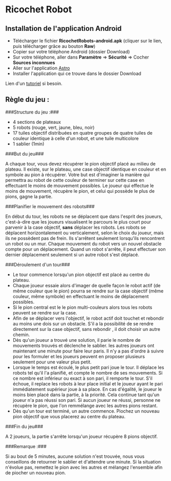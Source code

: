 Ricochet Robot
==============

Installation de l'application Android
---------------------

- Télécharger le fichier __RicochetRobots-android.apk__ (cliquer sur le lien, puis télécharger grâce au bouton __Raw__)
- Copier sur votre téléphone Android (dossier Download)
- Sur votre téléphone, aller dans __Paramètre__ => __Sécurité__ => Cocher __Sources inconnues__
- Aller sur l'application [Astro](https://play.google.com/store/apps/details?id=com.metago.astro&hl=fr) 
- Installer l'application qui ce trouve dans le dossier Download
    
Lien d'un [tutoriel](http://www.commentcamarche.net/faq/38861-android-installer-un-apk) si besoin.

Règle du jeu :
--------------

###Structure du jeu :###


- 4 sections de plateaux
- 5 robots (rouge, vert, jaune, bleu, noir)
- 17 tuiles objectif distribuées en quatre groupes de quatre tuiles de couleur identique à celle d'un robot, et une tuile multicolore
- 1 sablier (1min)
    
###But du jeu###

A chaque tour, vous devez récupérer le pion objectif placé au milieu de plateau. Il existe, sur le plateau, une case objectif identique en couleur et en symbole au pion à récupérer. Votre but est d'imaginer la manière qui permettra au robot de cette couleur de terminer sur cette case en effectuant le moins de mouvement possibles. Le joueur qui effectue le moins de mouvement, récupère le pion, et celui qui possède le plus de pions, gagne la partie.

###Planifier le mouvement des robots###

En début du tour, les robots ne se déplacent que dans l'esprit des joueurs, c'est-à-dire que les joueurs visualisent le parcours le plus court pour parvenir à la case objectif, __sans__ déplacer les robots.
Les robots se déplacent horizontalement ou verticalement, selon le choix du joueur, mais ils ne possèdent pas de frein. Ils s'arrêtent seulement lorsqu'ils rencontrent un robot ou un mur.
Chaque mouvement du robot vers un nouvel obstacle compte pour un déplacement. Quand un robot s'arrête, il peut effectuer son dernier déplacement seulement si un autre robot s'est déplacé.

###Déroulement d'un tour###

* Le tour commence lorsqu'un pion objectif est placé au centre du plateau.
* Chaque joueur essaie alors d'imager de quelle façon le robot actif (de même couleur que le pion) pourra se rendre sur la case objectif (même couleur, même symbole) en effectuant le moins de déplacement possibles.
* Si le pion central est le le pion multi-couleurs alors tous les robots peuvent se rendre sur la case.
* Afin de se déplacer vers l'objectif, le robot actif doit touchet et rebondir au moins une dois sur un obstacle.  S'il a la possibilité  de se rendre directement sur la case objectif, sans rebondir , il doit choisir un autre chemin.
* Dès qu'un joueur a trouvé une solution, il parie le nombre de mouvements trouvés et déclenche le sablier. les autres joueurs ont maintenant une minute pour faire leur paris. Il n'y a pas d'ordre à suivre pour les formuler et les joueurs peuvent en proposer plusieurs seulement pour une valeur plus petit.
* Lorsque le temps est écoulé, le plus petit pari joue le tour. Il déplace les robots tel qu'il l'a planifié, et compte le nombre de ses mouvements. Si ce nombre est inférieur ou exact à son pari, il remporte le tour. S'il échoue, il replace les robots à leur place initial et le joueur ayant le pari immédiatement supérieur joue à sa place. En cas d'égalité, le joueur le moins bien placé dans la partie, à la priorité. Cela continue tant qu'un joueur n'a pas réussi son pari. Si aucun joueur ne réussi, personne ne récupère le pion, que l'on remmélange avec les autres pions restant.
* Dès qu'un tour est terminé, un autre commence. Piochez un nouveau pion objectif que vous placerez au centre du plateau.

###Fin du jeu###

A 2 joueurs, la partie s'arrête lorsqu'un joueur récupère 8 pions objectif.


###Remarque :###

Si au bout de 5 minutes, aucune solution n'est trouvée, nous vous conseillons de retourner le sablier et d'attendre une minute. Si la situation n'évolue pas, remettez le pion avec les autres et mélangez l'ensemble afin de piocher un nouveau pion.
